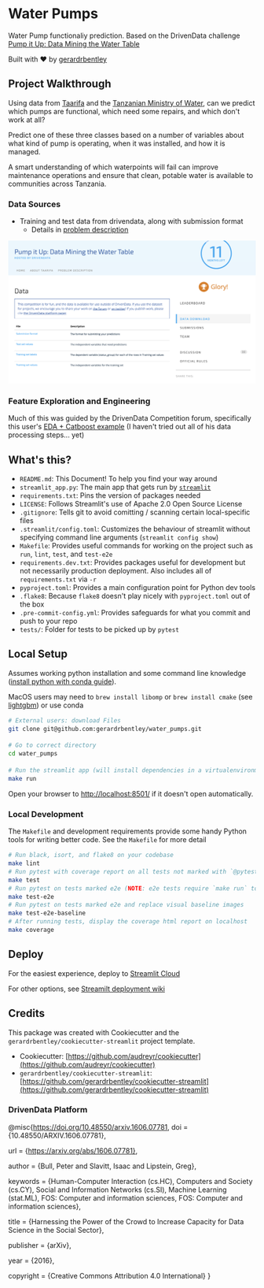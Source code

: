 # Water Pumps

Water Pump functionaliy prediction. Based on the DrivenData challenge [Pump it Up: Data Mining the Water Table](https://www.drivendata.org/competitions/7/pump-it-up-data-mining-the-water-table/page/23/)

Built with ❤️ by [gerardrbentley](https://github.com/gerardrbentley)

## Project Walkthrough

Using data from [Taarifa](http://taarifa.org/) and the [Tanzanian Ministry of Water](http://maji.go.tz/), can we predict which pumps are functional, which need some repairs, and which don't work at all?

Predict one of these three classes based on a number of variables about what kind of pump is operating, when it was installed, and how it is managed.

A smart understanding of which waterpoints will fail can improve maintenance operations and ensure that clean, potable water is available to communities across Tanzania.

### Data Sources

- Training and test data from drivendata, along with submission format
  - Details in [problem description](https://www.drivendata.org/competitions/7/pump-it-up-data-mining-the-water-table/page/25/#features_list)

![driven data downloads](images/2022-04-15-20-02-15.png)

### Feature Exploration and Engineering

Much of this was guided by the DrivenData Competition forum, specifically this user's [EDA + Catboost example](https://towardsdatascience.com/pump-it-up-with-catboost-828bf9eaac68) (I haven't tried out all of his data processing steps... yet)

## What's this?

- `README.md`: This Document! To help you find your way around
- `streamlit_app.py`: The main app that gets run by [`streamlit`](https://docs.streamlit.io/)
- `requirements.txt`: Pins the version of packages needed
- `LICENSE`: Follows Streamlit's use of Apache 2.0 Open Source License
- `.gitignore`: Tells git to avoid comitting / scanning certain local-specific files
- `.streamlit/config.toml`: Customizes the behaviour of streamlit without specifying command line arguments (`streamlit config show`)
- `Makefile`: Provides useful commands for working on the project such as `run`, `lint`, `test`, and `test-e2e`
- `requirements.dev.txt`: Provides packages useful for development but not necessarily production deployment. Also includes all of `requirements.txt` via `-r`
- `pyproject.toml`: Provides a main configuration point for Python dev tools
- `.flake8`: Because `flake8` doesn't play nicely with `pyproject.toml` out of the box
- `.pre-commit-config.yml`: Provides safeguards for what you commit and push to your repo
- `tests/`: Folder for tests to be picked up by `pytest`

## Local Setup

Assumes working python installation and some command line knowledge ([install python with conda guide](https://tech.gerardbentley.com/python/beginner/2022/01/29/install-python.html)).

MacOS users may need to `brew install libomp` or `brew install cmake` (see [lightgbm](https://github.com/microsoft/LightGBM/tree/master/python-package)) or use conda

```sh
# External users: download Files
git clone git@github.com:gerardrbentley/water_pumps.git

# Go to correct directory
cd water_pumps

# Run the streamlit app (will install dependencies in a virtualenvironment in the folder venv)
make run
```

Open your browser to [http://localhost:8501/](http://localhost:8501/) if it doesn't open automatically.

### Local Development

The `Makefile` and development requirements provide some handy Python tools for writing better code.
See the `Makefile` for more detail

```sh
# Run black, isort, and flake8 on your codebase
make lint
# Run pytest with coverage report on all tests not marked with `@pytest.mark.e2e`
make test
# Run pytest on tests marked e2e (NOTE: e2e tests require `make run` to be running in a separate terminal)
make test-e2e
# Run pytest on tests marked e2e and replace visual baseline images
make test-e2e-baseline
# After running tests, display the coverage html report on localhost
make coverage
```

## Deploy

For the easiest experience, deploy to [Streamlit Cloud](https://streamlit.io/cloud)

For other options, see [Streamilt deployment wiki](https://discuss.streamlit.io/t/streamlit-deployment-guide-wiki/5099)

## Credits

This package was created with Cookiecutter and the `gerardrbentley/cookiecutter-streamlit` project template.

- Cookiecutter: [https://github.com/audreyr/cookiecutter](https://github.com/audreyr/cookiecutter)
- `gerardrbentley/cookiecutter-streamlit`: [https://github.com/gerardrbentley/cookiecutter-streamlit](https://github.com/gerardrbentley/cookiecutter-streamlit)

### DrivenData Platform

@misc{https://doi.org/10.48550/arxiv.1606.07781,
  doi = {10.48550/ARXIV.1606.07781},

  url = {https://arxiv.org/abs/1606.07781},

  author = {Bull, Peter and Slavitt, Isaac and Lipstein, Greg},

  keywords = {Human-Computer Interaction (cs.HC), Computers and Society (cs.CY), Social and Information Networks (cs.SI), Machine Learning (stat.ML), FOS: Computer and information sciences, FOS: Computer and information sciences},

  title = {Harnessing the Power of the Crowd to Increase Capacity for Data Science in the Social Sector},

  publisher = {arXiv},

  year = {2016},

  copyright = {Creative Commons Attribution 4.0 International}
}
